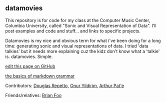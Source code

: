 ## datamovies

This repository is for code for my class at the Computer Music Center, Columbia University, called "Sonic and Visual Representation of Data". I'll post examples and code and stuff... and links to specific projects.

Datamovies is my nice and obvious term for what i've been doing for a long time: generating sonic and visual representations of data. I tried 'data talkies' but it needs more explaining cuz the kidz don't know what a 'talkie' is. datamovies. Simple. 

<!--- You can use the [editor on GitHub](https://github.com/benholtzman/datamovies/edit/master/index.md) to maintain and preview the content for your website in Markdown files. Whenever you commit to this repository, GitHub Pages will run [Jekyll](https://jekyllrb.com/) to rebuild the pages in your site, from the content in your Markdown files. --->

[edit this page on GitHub](https://github.com/benholtzman/datamovies/edit/master/index.md)

[the basics of markdown grammar](https://help.github.com/articles/basic-writing-and-formatting-syntax/)

Contributors: [Douglas Repetto](http://douglasrepetto.com/), [Onur Yildirim](http://onuryildirim.org/), [Arthur Pat\'e](https://scholar.google.com/citations?user=xXzQznIAAAAJ&hl=en)

Friends/relatives: 
[Brian Foo](http://brianfoo.com/)

<!---
### Markdown

Markdown is a lightweight and easy-to-use syntax for styling your writing. It includes conventions for

```markdown
Syntax highlighted code block

# Header 1
## Header 2
### Header 3

- Bulleted
- List

1. Numbered
2. List

**Bold** and _Italic_ and `Code` text

[Brian Foo](url) and ![Image](src)
```

For more details see [GitHub Flavored Markdown](https://guides.github.com/features/mastering-markdown/).

### Jekyll Themes

Your Pages site will use the layout and styles from the Jekyll theme you have selected in your [repository settings](https://github.com/benholtzman/datamovies/settings). The name of this theme is saved in the Jekyll `_config.yml` configuration file.

### Support or Contact

Having trouble with Pages? Check out our [documentation](https://help.github.com/categories/github-pages-basics/) or [contact support](https://github.com/contact) and we’ll help you sort it out.
--->

